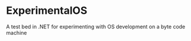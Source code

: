 ExperimentalOS
==============

A test bed in .NET for experimenting with OS development on a byte code machine

